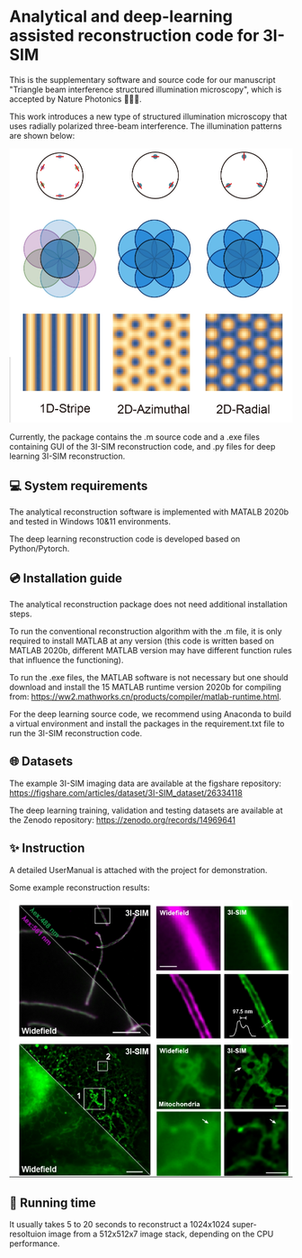 # Analytical and deep-learning assisted reconstruction code for 3I-SIM

This is the supplementary software and source code for our manuscript "Triangle beam interference structured illumination microscopy", which is accepted by Nature Photonics 🎉🎉🎉.

This work introduces a new type of structured illumination microscopy that uses radially polarized three-beam interference. The illumination patterns are shown below:

![3I-SIM](./Image/1.png)


Currently, the package contains the .m source code and a .exe files containing GUI of the 3I-SIM reconstruction code, and .py files for deep learning 3I-SIM reconstruction.

## 💻 System requirements

The analytical reconstruction software is implemented with MATALB 2020b and tested in Windows 10&11 environments.

The deep learning reconstruction code is developed based on Python/Pytorch.


## 💿️ Installation guide

The analytical reconstruction package does not need additional installation steps. 

To run the conventional reconstruction algorithm with the .m file, it is only required to install MATLAB at any version (this code is written based on MATLAB 2020b, different MATLAB version may have different function rules that influence the functioning).

To run the .exe files, the MATLAB software is not necessary but one should download and install the 15 MATLAB runtime version 2020b for compiling from: https://ww2.mathworks.cn/products/compiler/matlab-runtime.html.

For the deep learning source code, we recommend using Anaconda to build a virtual environment and install the packages in the requirement.txt file to run the 3I-SIM reconstruction code.

## 🌐 Datasets

The example 3I-SIM imaging data are available at the figshare repository: https://figshare.com/articles/dataset/3I-SIM_dataset/26334118

The deep learning training, validation and testing datasets are available at the Zenodo repository: https://zenodo.org/records/14969641

## ✨ Instruction

A detailed UserManual is attached with the project for demonstration. 

Some example reconstruction results:

![3I-SIM](./Image/2.png)

## 🎯 Running time
It usually takes 5 to 20 seconds to reconstruct a 1024x1024 super-resoltuion image from a 512x512x7 image stack, depending on the CPU performance. 


